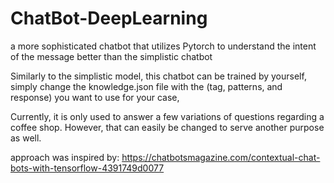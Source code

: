 # ChatBot-DeepLearning
a more sophisticated chatbot that utilizes Pytorch to understand the intent of the message better than the simplistic chatbot

Similarly to the simplistic model, this chatbot can be trained by yourself, simply change the knowledge.json file with the (tag, patterns, and response) you want to use for your case,

Currently, it is only used to answer a few variations of questions regarding a coffee shop. However, that can easily be changed to serve another purpose as well.

approach was inspired by: https://chatbotsmagazine.com/contextual-chat-bots-with-tensorflow-4391749d0077

